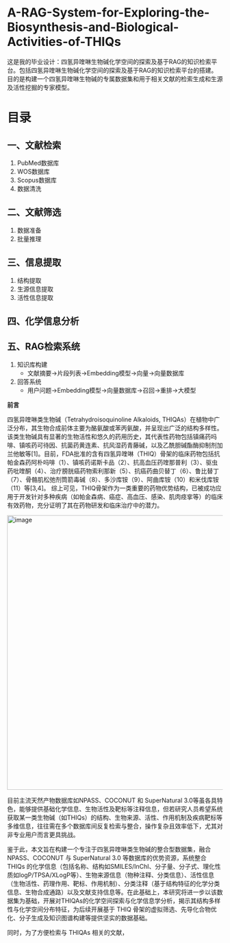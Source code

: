 # A-RAG-System-for-Exploring-the-Biosynthesis-and-Biological-Activities-of-THIQs
这是我的毕业设计：四氢异喹啉生物碱化学空间的探索及基于RAG的知识检索平台。包括四氢异喹啉生物碱化学空间的探索及基于RAG的知识检索平台的搭建。目的是构建一个四氢异喹啉生物碱的专属数据集和用于相关文献的检索生成和生源及活性挖掘的专家模型。

# 目录

## 一、文献检索
1. PubMed数据库
2. WOS数据库
3. Scopus数据库
4. 数据清洗

## 二、文献筛选
1. 数据准备
2. 批量推理

## 三、信息提取
1. 结构提取
2. 生源信息提取
3. 活性信息提取

## 四、化学信息分析

## 五、RAG检索系统
1. 知识库构建
   - 文献摘要→片段列表→Embedding模型→向量→向量数据库
2. 回答系统
   - 用户问题→Embedding模型→向量数据库→召回→重排→大模型


**前言**

   四氢异喹啉类生物碱（Tetrahydroisoquinoline Alkaloids, THIQAs）在植物中广泛分布，其生物合成前体主要为酪氨酸或苯丙氨酸，并呈现出广泛的结构多样性。该类生物碱具有显著的生物活性和悠久的药用历史，其代表性药物包括镇痛药吗啡、镇咳药可待因、抗菌药黄连素、抗风湿药青藤碱，以及乙酰胆碱酯酶抑制剂加兰他敏等[1]。目前，FDA批准的含有四氢异喹啉（THIQ）骨架的临床药物包括抗帕金森药阿朴吗啡（1）、镇咳药诺斯卡品（2）、抗高血压药喹那普利（3）、驱虫药吡喹酮（4）、治疗膀胱癌药物索利那新（5）、抗癌药曲贝替丁（6）、鲁比替丁（7）、骨骼肌松弛剂筒箭毒碱（8）、多沙库铵（9）、阿曲库铵（10）和米伐库铵（11）等[3,4]。 综上可见，THIQ骨架作为一类重要的药物优势结构，已被成功应用于开发针对多种疾病（如帕金森病、癌症、高血压、感染、肌肉痉挛等）的临床有效药物，充分证明了其在药物研发和临床治疗中的潜力。
   
<img width="561" height="640" alt="image" src="https://github.com/user-attachments/assets/37ddbb99-07fc-48db-b1c4-cff2ef1f7798" />

   
   目前主流天然产物数据库如NPASS、COCONUT 和 SuperNatural 3.0等虽各具特色，能够提供基础化学信息、生物活性及靶标等注释信息，但若研究人员希望系统获取某一类生物碱（如THIQs）的结构、生物来源、活性、作用机制及疾病靶标等多维信息，往往需在多个数据库间反复检索与整合，操作复杂且效率低下，尤其对非专业用户而言更具挑战。
   
   鉴于此，本文旨在构建一个专注于四氢异喹啉类生物碱的整合型数据集，融合 NPASS、COCONUT 与 SuperNatural 3.0 等数据库的优势资源，系统整合 THIQs 的化学信息（包括名称、结构如SMILES/InChI、分子量、分子式、理化性质如logP/TPSA/XLogP等）、生物来源信息（物种注释、分类信息）、活性信息（生物活性、药理作用、靶标、作用机制）、分类注释（基于结构特征的化学分类信息、生物合成通路）以及文献支持信息等。在此基础上，本研究将进一步以该数据集为基础，开展对THIQAs的化学空间探索与化学信息学分析，揭示其结构多样性与化学空间分布特征，为后续开展基于 THIQ 骨架的虚拟筛选、先导化合物优化、分子生成及知识图谱构建等提供坚实的数据基础。
   
   同时，为了方便检索与 THIQAs 相关的文献，
   
